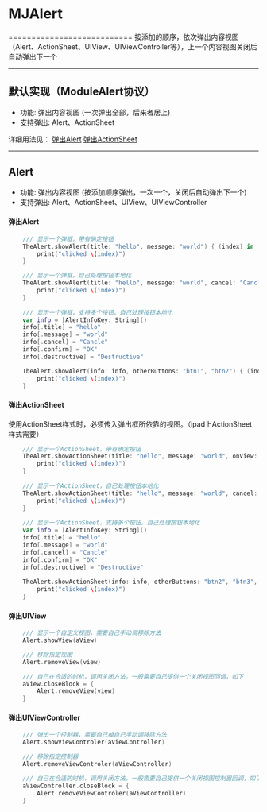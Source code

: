 # MJAlert
===========================
按添加的顺序，依次弹出内容视图（Alert、ActionSheet、UIView、UIViewController等），上一个内容视图关闭后自动弹出下一个


****
## 默认实现（ModuleAlert协议）
* 功能: 弹出内容视图 (一次弹出全部，后来者居上)
* 支持弹出: Alert、ActionSheet

详细用法见：
[弹出Alert](#弹出Alert)
[弹出ActionSheet](#弹出ActionSheet)

****
## Alert
* 功能: 弹出内容视图 (按添加顺序弹出，一次一个，关闭后自动弹出下一个)
* 支持弹出: Alert、ActionSheet、UIView、UIViewController

#### 弹出Alert
```swift
	/// 显示一个弹框，带有确定按钮
    TheAlert.showAlert(title: "hello", message: "world") { (index) in
        print("clicked \(index)")
    }

    /// 显示一个弹框，自己处理按钮本地化
    TheAlert.showAlert(title: "hello", message: "world", cancel: "Cancle", confirm: "OK") { (index) in
        print("clicked \(index)")
    }
    
    /// 显示一个弹框，支持多个按钮，自己处理按钮本地化
    var info = [AlertInfoKey: String]()
    info[.title] = "hello"
    info[.message] = "world"
    info[.cancel] = "Cancle"
    info[.confirm] = "OK"
    info[.destructive] = "Destructive"

    TheAlert.showAlert(info: info, otherButtons: "btn1", "btn2") { (index) in
        print("clicked \(index)")
    }
```

#### 弹出ActionSheet
使用ActionSheet样式时，必须传入弹出框所依靠的视图。（ipad上ActionSheet样式需要）

```swift
    /// 显示一个ActionSheet，带有确定按钮
    TheAlert.showActionSheet(title: "hello", message: "world", onView: aSourceView) { (index) in
        print("clicked \(index)")
    }
    
    /// 显示一个ActionSheet，自己处理按钮本地化
    TheAlert.showActionSheet(title: "hello", message: "world", cancel: "Cancle", confirm: "OK", onView: aSourceView) { (index) in
        print("clicked \(index)")
    }
    
    /// 显示一个ActionSheet，支持多个按钮，自己处理按钮本地化
    var info = [AlertInfoKey: String]()
    info[.title] = "hello"
    info[.message] = "world"
    info[.cancel] = "Cancle"
    info[.confirm] = "OK"
    info[.destructive] = "Destructive"
    
    TheAlert.showActionSheet(info: info, otherButtons: "btn2", "btn3", "btn4", "btn5", onView: aSourceView) { (index) in
        print("clicked \(index)")
    }
```

#### 弹出UIView
```swift
    /// 显示一个自定义视图，需要自己手动调移除方法
    Alert.showView(aView)

    /// 移除指定视图
    Alert.removeView(view)

    /// 自己在合适的时机，调用关闭方法。一般需要自己提供一个关闭视图回调，如下
    aView.closeBlock = {
        Alert.removeView(view)
    }
```


#### 弹出UIViewController
```swift
    /// 弹出一个控制器，需要自己掉自己手动调移除方法
    Alert.showViewControler(aViewController)

    /// 移除指定控制器
    Alert.removeViewControler(aViewController)

    /// 自己在合适的时机，调用关闭方法。一般需要自己提供一个关闭视图控制器回调，如下
    aViewController.closeBlock = {
        Alert.removeViewControler(aViewController)
    }
```